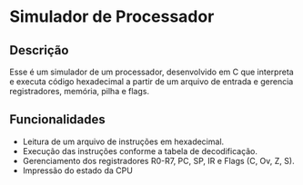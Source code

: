 <h1>Simulador de Processador</h1>

<h2>Descrição</h2>

Esse é um simulador de um processador, desenvolvido em C que interpreta e executa código hexadecimal a partir de um arquivo de entrada e gerencia registradores, memória, pilha e flags.

<h2>Funcionalidades</h2>

<ul>
  <li>Leitura de um arquivo de instruções em hexadecimal.</li>
  <li>Execução das instruções conforme a tabela de decodificação.</li>
  <li>Gerenciamento dos registradores R0-R7, PC, SP, IR e Flags (C, Ov, Z, S).</li>
  <li>Impressão do estado da CPU</li>
</ul>

